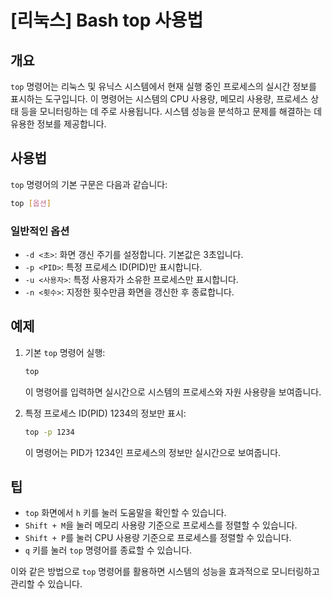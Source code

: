 # [리눅스] Bash top 사용법

## 개요
`top` 명령어는 리눅스 및 유닉스 시스템에서 현재 실행 중인 프로세스의 실시간 정보를 표시하는 도구입니다. 이 명령어는 시스템의 CPU 사용량, 메모리 사용량, 프로세스 상태 등을 모니터링하는 데 주로 사용됩니다. 시스템 성능을 분석하고 문제를 해결하는 데 유용한 정보를 제공합니다.

## 사용법
`top` 명령어의 기본 구문은 다음과 같습니다:

```bash
top [옵션]
```

### 일반적인 옵션
- `-d <초>`: 화면 갱신 주기를 설정합니다. 기본값은 3초입니다.
- `-p <PID>`: 특정 프로세스 ID(PID)만 표시합니다.
- `-u <사용자>`: 특정 사용자가 소유한 프로세스만 표시합니다.
- `-n <횟수>`: 지정한 횟수만큼 화면을 갱신한 후 종료합니다.

## 예제
1. 기본 `top` 명령어 실행:
   ```bash
   top
   ```
   이 명령어를 입력하면 실시간으로 시스템의 프로세스와 자원 사용량을 보여줍니다.

2. 특정 프로세스 ID(PID) 1234의 정보만 표시:
   ```bash
   top -p 1234
   ```
   이 명령어는 PID가 1234인 프로세스의 정보만 실시간으로 보여줍니다.

## 팁
- `top` 화면에서 `h` 키를 눌러 도움말을 확인할 수 있습니다.
- `Shift + M`을 눌러 메모리 사용량 기준으로 프로세스를 정렬할 수 있습니다.
- `Shift + P`를 눌러 CPU 사용량 기준으로 프로세스를 정렬할 수 있습니다.
- `q` 키를 눌러 `top` 명령어를 종료할 수 있습니다.

이와 같은 방법으로 `top` 명령어를 활용하면 시스템의 성능을 효과적으로 모니터링하고 관리할 수 있습니다.